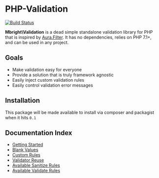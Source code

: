 # PHP-Validation

[![Build Status](https://travis-ci.org/MarcusFulbright/Validate.svg?branch=master)](https://travis-ci.org/MarcusFulbright/Validate)

**Mbright\Validation** is a dead simple standalone validation library for PHP that is inspired by [Aura.Filter](). It has no dependencies, relies on PHP 7.1+, and can be used in any project.

## Goals

* Make validation easy for everyone
* Provide a solution that is truly framework agnostic
* Easily inject custom validation rules
* Easily control validation error messages

## Installation

This package will be made available to install via composer and packagist when it hits `0.1`

## Documentation Index

* [Getting Started](/docs/GettingStarted.md)
* [Blank Values](/docs/BlankValues.md)
* [Custom Rules](/docs/CustomRules.md)
* [Validator Reuse](/docs/ValidateReuse.md)
* [Available Sanitize Rules](/docs/SanitizeRules.md)
* [Available Validate Rules](/docs/ValidateRules.md)
